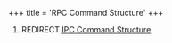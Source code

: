 +++
title = 'RPC Command Structure'
+++

1.  REDIRECT [IPC Command Structure](IPC_Command_Structure "wikilink")